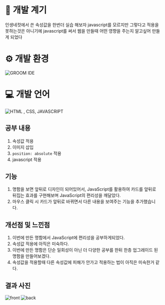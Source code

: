 # 📖 개발 계기
인생네컷에서 쓴 속성값을 한번더 실습 해보자 javascript를 모르지만 그렇다고 적용을 못하는것은 아니기에 javascript를 써서  웹을 만들때 어떤 영향을 주는지 알고싶어 만들게 되었다 

# ⚙ 개발 환경
![GROOM IDE](https://github.com/subin0318/LIFE_FOUR_CUTS/assets/156440512/f4e0bd60-f6dd-438c-ae9f-495202e43d5e)

# 💻 개발 언어
![HTML , CSS, JAVASCRIPT](https://github.com/subin0318/Business-card/assets/156440512/b9dfa71b-a61c-4ae3-bbfb-611e7bcedbb1)


## 공부 내용

1. 속성값 적용
2. 이미지 삽입
3. `position: absolute` 적용
4. javascript 적용
   

## 기능

1. 명함을 보면 앞뒤로 디자인이 되어있어서, JavaScript를 활용하여 카드를 앞뒤로 뒤집는 효과를 구현해보며 JavaScript의 편리성을 깨달았다.
2. 마우스 클릭 시 카드가 앞뒤로 바뀌면서 다른 내용을 보여주는 기능을 추가했습니다.
 

## 개선점 및 느낀점

1. 이번에 만든 명함에서 JavaScript에 편리성을 공부하게되었다.
2. 속성값 적용에 아직은 미숙하다.
3. 이번에 만든 명함은 단순 일회성이 아닌 더 다양한 공부를 한뒤 한층 업그레이드 된 명함을 만들어보겠다.
4. 속성값을 적용할때 다른 속성값에 피해가 안가고 적용하는 법이 아직은 미숙한거 같다.





## 결과 사진
![front](https://github.com/subin0318/Business-card/assets/156440512/dc4184d8-da90-4d8d-b6cc-a21f42549eca)
![back](https://github.com/subin0318/Business-card/assets/156440512/b6a1fc64-a224-4b72-8e90-d19017c24d9f)
